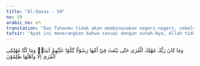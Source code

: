 ```yaml
---
title: "Al-Qasas - 59"
no: 59
arabic_no: ٥٩
translation: "Dan Tuhanmu tidak akan membinasakan negeri-negeri, sebelum Dia mengutus seorang rasul di ibukotanya yang membacakan ayat-ayat Kami kepada mereka; dan tidak pernah (pula) Kami membinasakan (penduduk) negeri; kecuali penduduknya melakukan kezaliman. "
tafsir: "Ayat ini menerangkan bahwa sesuai dengan sunah-Nya, Allah tidak pernah membinasakan suatu kota, kecuali terlebih dahulu mengutus seorang rasul ke kota itu untuk membacakan kepada penduduknya ayat-ayat Allah yang berisi kebenaran. Rasul itu ditugaskan untuk menyeru dan memberi peringatan kepada mereka supaya mereka itu beriman kepada Allah, namun mereka tidak mengindahkannya. Firman Allah:\n\nKami tidak akan menyiksa sebelum Kami mengutus seorang rasul. (al-Isra'/17: 15)\n\nSesudah Allah mengutus rasul untuk membimbing penduduk kota itu ke jalan yang lurus, memberi petunjuk kepada kebenaran, tetapi mereka tetap melakukan kezaliman dan mendustakan rasul, mengingkari ayat-ayat-Nya, maka Dia akan membinasakan kota itu beserta penduduknya. \n\nPembinasaan umat secara besar-besaran sebagaimana terjadi pada umat-umat terdahulu tidak terjadi pada umat Nabi Muhammad. Beliau adalah nabi terakhir yang diutus bagi seluruh alam, sehingga pembinasaan total sudah tidak terjadi lagi. Yang ada hanyalah pembinasaan parsial atau lokal seperti bencana penyakit, bencana alam, gempa bumi, gelombang tsunami, dan sebagainya.\n\nPengutusan Muhammad saw sebagai nabi terakhir berarti Allah tidak akan mengutus nabi atau rasul setelah beliau. Sedangkan tugas“tugas dakwah dan tanggung jawab memberi peringatan kepada umat terletak di pundak para ulama."
---
```


وَمَا كَانَ رَبُّكَ مُهْلِكَ الْقُرٰى حَتّٰى يَبْعَثَ فِيْٓ اُمِّهَا رَسُوْلًا يَّتْلُوْا عَلَيْهِمْ اٰيٰتِنَاۚ وَمَا كُنَّا مُهْلِكِى الْقُرٰىٓ اِلَّا وَاَهْلُهَا ظٰلِمُوْنَ 

